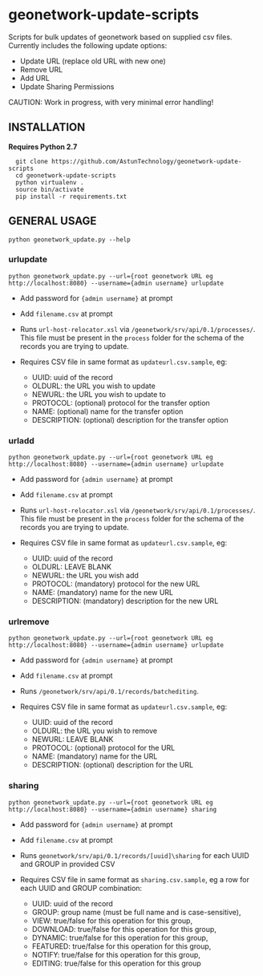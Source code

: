 # geonetwork-update-scripts

Scripts for bulk updates of geonetwork based on supplied csv files. Currently includes the following update options:

* Update URL (replace old URL with new one)
* Remove URL
* Add URL
* Update Sharing Permissions

CAUTION: Work in progress, with very minimal error handling!

## INSTALLATION

**Requires Python 2.7**

```
  git clone https://github.com/AstunTechnology/geonetwork-update-scripts
  cd geonetwork-update-scripts
  python virtualenv .
  source bin/activate
  pip install -r requirements.txt
  ```

## GENERAL USAGE

`python geonetwork_update.py --help`

### urlupdate

`python geonetwork_update.py --url={root geonetwork URL eg http://localhost:8080} --username={admin username} urlupdate`
* Add password for `{admin username}` at prompt
* Add `filename.csv` at prompt

* Runs `url-host-relocator.xsl` via `/geonetwork/srv/api/0.1/processes/`. This file must be present in the `process` folder for the schema of the records you are trying to update.
* Requires CSV file in same format as `updateurl.csv.sample`, eg:
  * UUID: uuid of the record
  * OLDURL: the URL you wish to update
  * NEWURL: the URL you wish to update to
  * PROTOCOL: (optional) protocol for the transfer option
  * NAME: (optional) name for the transfer option
  * DESCRIPTION: (optional) description for the transfer option

### urladd
`python geonetwork_update.py --url={root geonetwork URL eg http://localhost:8080} --username={admin username} urlupdate`
* Add password for `{admin username}` at prompt
* Add `filename.csv` at prompt

* Runs `url-host-relocator.xsl` via `/geonetwork/srv/api/0.1/processes/`. This file must be present in the `process` folder for the schema of the records you are trying to update.
* Requires CSV file in same format as `updateurl.csv.sample`, eg:
  * UUID: uuid of the record
  * OLDURL: LEAVE BLANK
  * NEWURL: the URL you wish add
  * PROTOCOL: (mandatory) protocol for the new URL
  * NAME: (mandatory) name for the new URL
  * DESCRIPTION: (mandatory) description for the new URL

### urlremove

`python geonetwork_update.py --url={root geonetwork URL eg http://localhost:8080} --username={admin username} urlupdate`
* Add password for `{admin username}` at prompt
* Add `filename.csv` at prompt

* Runs `/geonetwork/srv/api/0.1/records/batchediting`.
* Requires CSV file in same format as `updateurl.csv.sample`, eg:
  * UUID: uuid of the record
  * OLDURL: the URL you wish to remove
  * NEWURL: LEAVE BLANK
  * PROTOCOL: (optional) protocol for the URL
  * NAME: (mandatory) name for the URL
  * DESCRIPTION: (optional) description for the URL

### sharing

`python geonetwork_update.py --url={root geonetwork URL eg http://localhost:8080} --username={admin username} sharing`
* Add password for `{admin username}` at prompt
* Add `filename.csv` at prompt

* Runs `geonetwork/srv/api/0.1/records/[uuid]\sharing` for each UUID and GROUP in provided CSV
* Requires CSV file in same format as `sharing.csv.sample`, eg a row for each UUID and GROUP combination:
  * UUID: uuid of the record
  * GROUP: group name (must be full name and is case-sensitive),
  * VIEW: true/false for this operation for this group,
  * DOWNLOAD: true/false for this operation for this group,
  * DYNAMIC: true/false for this operation for this group,
  * FEATURED: true/false for this operation for this group,
  * NOTIFY: true/false for this operation for this group,
  * EDITING: true/false for this operation for this group



